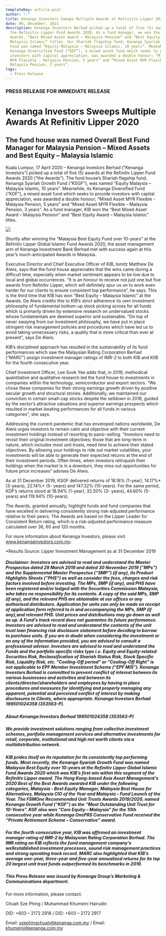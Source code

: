 ```yaml
---
templateKey: article-post
author: "-"
title: Kenanga Investors Sweeps Multiple Awards at Refinitiv Lipper 2020
date: 06, December, 2021
description: Kenanga Investors Berhad picked up a total of five (5) awards at
  the Refinitiv Lipper Fund Awards 2020. As a fund manager, we won the 2 Group
  Awards, “Best Mixed Asset Award – Malaysia Pension” and “Best Equity Award –
  Malaysia Islamic” titles. Our Shariah flagship fund, Kenanga Syariah Growth
  Fund was named “Equity Malaysia – Malaysia Islamic, 10 years”. Meanwhile, the
  Kenanga Diversified Fund (“KDF”), a mixed asset fund which seeks to provide
  investors with capital appreciation, was awarded a double honour; “Mixed Asset
  MYR Flexible - Malaysia Pension, 5 years” and “Mixed Asset MYR Flexible –
  Malaysia Pension, 3 years”.
tags:
  - Press Release
---
```

### PRESS RELEASE FOR IMMEDIATE RELEASE

# Kenanga Investors Sweeps Multiple Awards At Refinitiv Lipper 2020

## The fund house was named Overall Best Fund Manager for Malaysia Pension – Mixed Assets and Best Equity – Malaysia Islamic

Kuala Lumpur, 17 April 2020 – Kenanga Investors Berhad (“Kenanga Investors”) picked up a total of five (5) awards at the Refinitiv Lipper Fund Awards 2020 (“the Awards”). The fund house’s Shariah flagship fund, Kenanga Syariah Growth Fund (“KSGF”), was named “Equity Malaysia – Malaysia Islamic, 10 years”. Meanwhile, its Kenanga Diversified Fund (“KDF”), a mixed asset fund which seeks to provide investors with capital appreciation, was awarded a double honour; “Mixed Asset MYR Flexible - Malaysia Pension, 5 years” and “Mixed Asset MYR Flexible – Malaysia Pension, 3 years”. As a fund manager, KIB won the “Best Mixed Asset Award – Malaysia Pension” and “Best Equity Award – Malaysia Islamic” titles.

![](/img/2020-04-17-press-release-refinitiv-lipper-fund-awards-malaysia-2020.png)

Shortly after winning the “Malaysia Best Equity Fund over 10-years” at the Refinitiv Lipper Global Islamic Fund Awards 2020, the asset management arm of Kenanga Investment Bank Berhad met with success again at this year’s much-anticipated Awards in Malaysia.

Executive Director and Chief Executive Officer of KIB, Ismitz Matthew De Alwis, says that the fund house appreciates that the wins came during a difficult time, especially when market sentiment appears to be low due to local and global occurrences. “It is an honour to receive not just one but five awards from Refinitiv Lipper, which will definitely spur us on to work even harder for our clients to ensure consistent top performance”, he says. This is the third time that KIB has won “Best Equity – Malaysia Islamic” at the Awards. De Alwis credits this to KIB’s strict adherence its own investment philosophy of fundamental bottom-up stock picking across for all funds which is primarily driven by extensive research on undervalued stocks whose fundamentals are deemed superior and sustainable. “On top of never swaying from our investment philosophy, we have put in place stringent risk management policies and procedures which have led us to avoid taking unnecessary risks, a quality that is more critical than ever at present”, says De Alwis.

KIB’s disciplined approach has resulted in the sustainability of its fund performances which saw the Malaysian Rating Corporation Berhad (“MARC”) assign investment manager ratings of IMR-2 to both KIB and KIIB for the fourth consecutive year.

Chief Investment Officer, Lee Sook Yee adds that, in 2019, methodical quantitative and qualitative research led the fund house to investments in companies within the technology, semiconductor and export sectors. “We chose these companies for their strong earnings growth driven by positive secular growth and structural stories. Additionally, we maintained our conviction in certain small-cap stocks despite the selldown in 2018, guided by the sector’s attractive valuations and superior earnings prospects which resulted in market-beating performances for all funds in various categories”, she says.

Addressing the current pandemic that has enveloped nations worldwide, De Alwis urges investors to remain calm and objective with their current investment holdings instead of resorting to panic-selling. “Investors need to revisit their original investment objectives; those that are long-term in nature, which includes most unit trusts, need time to achieve their stated objectives. By allowing your holdings to ride out market volatilities, your investments will be able to generate their expected returns at the end of their investment periods. Often times, when investors relinquish their holdings when the market is in a downturn, they miss out opportunities for future price increases” advises De Alwis.

As at 31 December 2019, KSGF delivered returns of 18.18% (1-year), 14.17%\* (3-years), 22.14%\* (5- years) and 147.32% (10-years). For the same period, KDF’s returns stood at 18.94% (1-year), 32.50% (3- years), 44.60% (5-years) and 119.94% (10-years).

The Awards, granted annually, highlight funds and fund companies that have excelled in delivering consistently strong risk-adjusted performance relative to their peers. The Awards are based on the Lipper Leader for Consistent Return rating, which is a risk-adjusted performance measure calculated over 36, 60 and 120 months.

For more information about Kenanga Investors, please visit www.kenangainvestors.com.my.

\*Results Source: Lipper Investment Management as at 31 December 2019

##### Disclaimer: Investors are advised to read and understand the Master Prospectus dated 29 March 2019 and dated 30 November 2019 (”MPs”) and the Supplemental Master Prospectus (”SMP”) (if any), its Product Highlights Sheets (”PHS”) as well as consider the fees, charges and risk factors involved before investing. The MPs, SMP (if any), and PHS have been registered and/or lodged with the Securities Commission Malaysia, who takes no responsibility for its contents. A copy of the said MPs, SMP (if any), and the relevant PHS are obtainable at our offices or any authorised distributors. Application for units can only be made on receipt of application form referred to in and accompanying the MPs, SMP (if any),and relevant PHS. Unit prices and distributions may go down as well as up. A Fund’s track record does not guarantee its future performance. Investors are advised to read and understand the contents of the unit trust loan financing risk disclosure statement before deciding to borrow to purchase units. If you are in doubt when considering the investment or on any of the information provided, you are advised to consult a professional adviser. Investors are advised to read and understand the Funds and the portfolio specific risks type i.e. Equity and Equity-related Securities Risk, Reclassification of Shariah Status Risk, Stock Specific Risk, Liquidity Risk, etc. “Cooling-Off period” or “Cooling-Off Right” is not applicable to EPF Member Investment Scheme (“EPF MIS”). Kenanga Investors Berhad is committed to prevent conflict of interest between its various businesses and activities and between its clients/director/shareholders and employees by having in place procedures and measures for identifying and properly managing any apparent, potential and perceived conflict of interest by making disclosures to Clients, where appropriate. Kenanga Investors Berhad 199501024358 (353563-P).

##### About Kenanga Investors Berhad 199501024358 (353563-P)

##### We provide investment solutions ranging from collective investment schemes, portfolio management services and alternative investments for retail, corporate, institutional and high net worth clients via a multidistribution network.

##### KIB prides itself on its reputation for its consistently top performing funds. Most recently, the Kenanga Syariah Growth Fund was named Malaysia Best Equity over 10-years at the Refinitiv Lipper Global Islamic Fund Awards 2020 which was KIB’s first win within this segment of the Refinitiv Lipper award. The Hong Kong-based Asia Asset Management's 2020 Best of the Best Awards awarded KIB under the following categories, Malaysia - Best Equity Manager, Malaysia Best House for Alternatives, Malaysia CIO of the Year and Malaysia – Fund Launch of the Year. The FSMOne Recommended Unit Trusts Awards 2019/2020, named Kenanga Growth Fund (“KGF”) as the “Most Outstanding Unit Trust for 10-Years”. KGF also won “Core Equity – Malaysia” for the 10th consecutive year while Kenanga OnePRS Conservative Fund received the “Private Retirement Scheme – Conservative” award.

##### For the fourth consecutive year, KIB was affirmed an investment manager rating of IMR-2 by Malaysian Rating Corporation Berhad. The IMR rating on KIB reflects the fund management company’s wellestablished investment processes, sound risk management practices and strong operating track record. MARC also highlighted that KIB’s average one-year, three-year and five-year annualised returns for its top 20 largest unit trust funds outperformed its benchmarks in 2019.

##### This Press Release was issued by Kenanga Group’s Marketing & Communications department.

For more information, please contact:

Chuah Sze Phing / Muhammad Khumeini Hairudin

DID: +603 – 2172 2918 / DID: +603 – 2172 2917

Email: szephingchuah@kenanga.com.my / Email: khumeini@kenanga.com.my